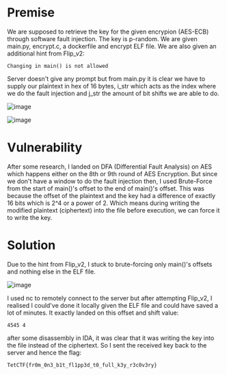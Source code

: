 # Premise

We are supposed to retrieve the key for the given encrypion (AES-ECB) through software fault injection. The key is p-random.
We are given main.py, encrypt.c, a dockerfile and encrypt ELF file. We are also given an additional hint from Flip_v2:

```Changing in main() is not allowed```

Server doesn't give any prompt but from main.py it is clear we have to supply our plaintext in hex of 16 bytes, i_str which acts as the index where we do the fault injection and j_str the amount of bit shifts we are able to do.

![image](https://github.com/Aer0Sol/ChallengeDiscussion/assets/112194832/519767a0-d0ce-43c3-8476-f9eecf58de59)

![image](https://github.com/Aer0Sol/ChallengeDiscussion/assets/112194832/acf5e175-7b0b-43fe-81bf-441c863982c9)


# Vulnerability

After some research, I landed on DFA (Differential Fault Analysis) on AES which happens either on the 8th or 9th round of AES Encryption. But since we don't have a window to do the fault injection then, I used Brute-Force from the start of main()'s offset to the end of main()'s offset.
This was because the offset of the plaintext and the key had a difference of exactly 16 bits which is 2^4 or a power of 2. Which means during writing the modified plaintext (ciphertext) into the file before execution, we can force it to write the key.

# Solution

Due to the hint from Flip_v2, I stuck to brute-forcing only main()'s offsets and nothing else in the ELF file.

![image](https://github.com/Aer0Sol/ChallengeDiscussion/assets/112194832/eb997f2b-7564-4053-bb9b-b4d7f24bf684)

I used nc to remotely connect to the server but after attempting Flip_v2, I realised I could've done it locally given the ELF file and could have saved a lot of minutes.
It exactly landed on this offset and shift value:

```4545 4```

after some disassembly in IDA, it was clear that it was writing the key into the file instead of the ciphertext.
So I sent the received key back to the server
and hence the flag:

```TetCTF{fr0m_0n3_b1t_fl1pp3d_t0_full_k3y_r3c0v3ry}```

